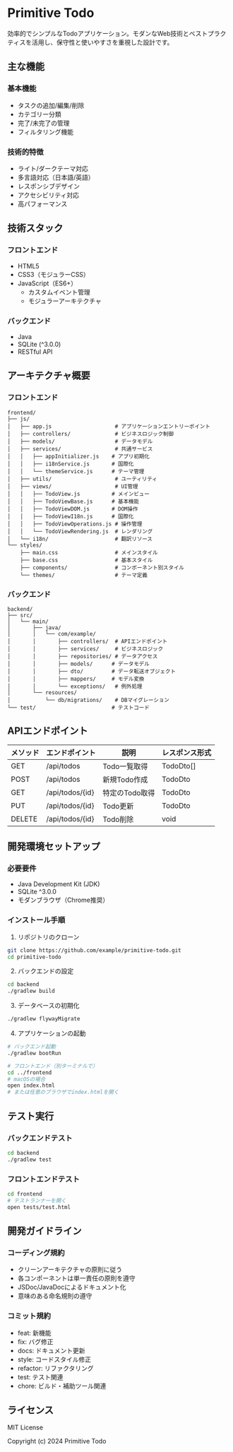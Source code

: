 # Primitive Todo

効率的でシンプルなTodoアプリケーション。モダンなWeb技術とベストプラクティスを活用し、保守性と使いやすさを重視した設計です。

## 主な機能

### 基本機能
- タスクの追加/編集/削除
- カテゴリー分類
- 完了/未完了の管理
- フィルタリング機能

### 技術的特徴
- ライト/ダークテーマ対応
- 多言語対応（日本語/英語）
- レスポンシブデザイン
- アクセシビリティ対応
- 高パフォーマンス

## 技術スタック

### フロントエンド
- HTML5
- CSS3（モジュラーCSS）
- JavaScript（ES6+）
  - カスタムイベント管理
  - モジュラーアーキテクチャ

### バックエンド
- Java
- SQLite (^3.0.0)
- RESTful API

## アーキテクチャ概要

### フロントエンド
```
frontend/
├── js/
│   ├── app.js                    # アプリケーションエントリーポイント
│   ├── controllers/              # ビジネスロジック制御
│   ├── models/                   # データモデル
│   ├── services/                 # 共通サービス
│   │   ├── appInitializer.js    # アプリ初期化
│   │   ├── i18nService.js       # 国際化
│   │   └── themeService.js      # テーマ管理
│   ├── utils/                    # ユーティリティ
│   ├── views/                    # UI管理
│   │   ├── TodoView.js          # メインビュー
│   │   ├── TodoViewBase.js      # 基本機能
│   │   ├── TodoViewDOM.js       # DOM操作
│   │   ├── TodoViewI18n.js      # 国際化
│   │   ├── TodoViewOperations.js # 操作管理
│   │   └── TodoViewRendering.js  # レンダリング
│   └── i18n/                     # 翻訳リソース
└── styles/
    ├── main.css                  # メインスタイル
    ├── base.css                  # 基本スタイル
    ├── components/               # コンポーネント別スタイル
    └── themes/                   # テーマ定義
```

### バックエンド
```
backend/
├── src/
│   └── main/
│       ├── java/
│       │   └── com/example/
│       │       ├── controllers/  # APIエンドポイント
│       │       ├── services/     # ビジネスロジック
│       │       ├── repositories/ # データアクセス
│       │       ├── models/      # データモデル
│       │       ├── dto/         # データ転送オブジェクト
│       │       ├── mappers/     # モデル変換
│       │       └── exceptions/   # 例外処理
│       └── resources/
│           └── db/migrations/    # DBマイグレーション
└── test/                        # テストコード
```

## APIエンドポイント

| メソッド | エンドポイント    | 説明           | レスポンス形式 |
|---------|-----------------|----------------|--------------|
| GET     | /api/todos     | Todo一覧取得     | TodoDto[]    |
| POST    | /api/todos     | 新規Todo作成     | TodoDto      |
| GET     | /api/todos/{id}| 特定のTodo取得   | TodoDto      |
| PUT     | /api/todos/{id}| Todo更新        | TodoDto      |
| DELETE  | /api/todos/{id}| Todo削除        | void         |

## 開発環境セットアップ

### 必要要件
- Java Development Kit (JDK)
- SQLite ^3.0.0
- モダンブラウザ（Chrome推奨）

### インストール手順

1. リポジトリのクローン
```bash
git clone https://github.com/example/primitive-todo.git
cd primitive-todo
```

2. バックエンドの設定
```bash
cd backend
./gradlew build
```

3. データベースの初期化
```bash
./gradlew flywayMigrate
```

4. アプリケーションの起動
```bash
# バックエンド起動
./gradlew bootRun

# フロントエンド（別ターミナルで）
cd ../frontend
# macOSの場合
open index.html
# または任意のブラウザでindex.htmlを開く
```

## テスト実行

### バックエンドテスト
```bash
cd backend
./gradlew test
```

### フロントエンドテスト
```bash
cd frontend
# テストランナーを開く
open tests/test.html
```

## 開発ガイドライン

### コーディング規約
- クリーンアーキテクチャの原則に従う
- 各コンポーネントは単一責任の原則を遵守
- JSDoc/JavaDocによるドキュメント化
- 意味のある命名規則の遵守

### コミット規約
- feat: 新機能
- fix: バグ修正
- docs: ドキュメント更新
- style: コードスタイル修正
- refactor: リファクタリング
- test: テスト関連
- chore: ビルド・補助ツール関連

## ライセンス

MIT License

Copyright (c) 2024 Primitive Todo
